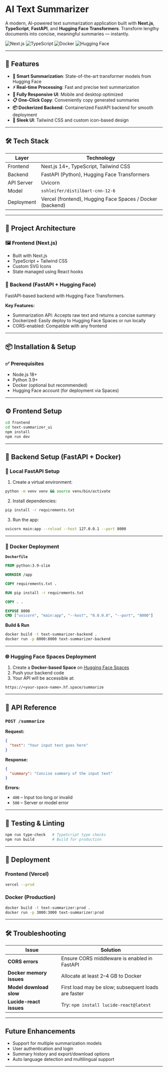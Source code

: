 
# AI Text Summarizer

A modern, AI-powered text summarization application built with **Next.js**, **TypeScript**, **FastAPI**, and **Hugging Face Transformers**. Transform lengthy documents into concise, meaningful summaries — instantly.

![Next.js](https://img.shields.io/badge/Next.js-13+-black?style=for-the-badge\&logo=next.js)
![TypeScript](https://img.shields.io/badge/TypeScript-blue?style=for-the-badge\&logo=typescript)
![Docker](https://img.shields.io/badge/Docker-2496ED?style=for-the-badge\&logo=docker\&logoColor=white)
![Hugging Face](https://img.shields.io/badge/Hugging%20Face-FFD21E?style=for-the-badge\&logo=huggingface)

---

## 🚀 Features

* **🧠 Smart Summarization**: State-of-the-art transformer models from Hugging Face
* **⚡ Real-time Processing**: Fast and precise text summarization
* **📱 Fully Responsive UI**: Mobile and desktop optimized
* **📋 One-Click Copy**: Conveniently copy generated summaries
* **📦 Dockerized Backend**: Containerized FastAPI backend for smooth deployment
* **🎨 Sleek UI**: Tailwind CSS and custom icon-based design

---

## 🛠️ Tech Stack

| Layer      | Technology                                                |
| ---------- | --------------------------------------------------------- |
| Frontend   | Next.js 14+, TypeScript, Tailwind CSS                     |
| Backend    | FastAPI (Python), Hugging Face Transformers               |
| API Server | Uvicorn                                                   |
| Model      | `sshleifer/distilbart-cnn-12-6`                           |
| Deployment | Vercel (frontend), Hugging Face Spaces / Docker (backend) |

---

## 🧩 Project Architecture

### 🖼️ Frontend (Next.js)

* Built with Next.js
* TypeScript + Tailwind CSS
* Custom SVG Icons
* State managed using React hooks

### 🧠 Backend (FastAPI + Hugging Face)

FastAPI-based backend with Hugging Face Transformers.

**Key Features:**

* Summarization API: Accepts raw text and returns a concise summary
* Dockerized: Easily deploy to Hugging Face Spaces or run locally
* CORS-enabled: Compatible with any frontend

---

## 📦 Installation & Setup

### ✅ Prerequisites

* Node.js 18+
* Python 3.9+
* Docker (optional but recommended)
* Hugging Face account (for deployment via Spaces)

---

## ⚙️ Frontend Setup

```bash
cd frontend
cd text-summarizer_ui
npm install
npm run dev
```
---

## 🔧 Backend Setup (FastAPI + Docker)

### 🧪 Local FastAPI Setup

1. Create a virtual environment:

```bash
python -m venv venv && source venv/bin/activate
```

2. Install dependencies:

```bash
pip install -r requirements.txt
```

3. Run the app:

```bash
uvicorn main:app --reload --host 127.0.0.1 --port 8000
```

---

### 🐳 Docker Deployment

**`Dockerfile`**

```dockerfile
FROM python:3.9-slim

WORKDIR /app

COPY requirements.txt .

RUN pip install -r requirements.txt

COPY . .

EXPOSE 8000
CMD ["uvicorn", "main:app", "--host", "0.0.0.0", "--port", "8000"]
```

**Build & Run**

```bash
docker build -t text-summarizer-backend .
docker run -p 8000:8000 text-summarizer-backend
```

---

### 🌐 Hugging Face Spaces Deployment

1. Create a **Docker-based Space** on [Hugging Face Spaces](https://huggingface.co/spaces)
2. Push your backend code
3. Your API will be accessible at:

```
https://<your-space-name>.hf.space/summarize
```

---

## 📡 API Reference

### `POST /summarize`

**Request:**

```json
{
  "text": "Your input text goes here"
}
```

**Response:**

```json
{
  "summary": "Concise summary of the input text"
}
```

**Errors:**

* `400` – Input too long or invalid
* `500` – Server or model error

---

## 🧪 Testing & Linting

```bash
npm run type-check   # TypeScript type checks
npm run build        # Build for production
```

---

## 🚀 Deployment

### Frontend (Vercel)

```bash
vercel --prod
```

### Docker (Production)

```bash
docker build -t text-summarizer:prod .
docker run -p 3000:3000 text-summarizer:prod
```

---

## 🛠️ Troubleshooting

| Issue                    | Solution                                            |
| ------------------------ | --------------------------------------------------- |
| **CORS errors**          | Ensure CORS middleware is enabled in FastAPI        |
| **Docker memory issues** | Allocate at least 2–4 GB to Docker                  |
| **Model download slow**  | First load may be slow; subsequent loads are faster |
| **Lucide-react issues**  | Try: `npm install lucide-react@latest`              |

---

## Future Enhancements

* Support for multiple summarization models
* User authentication and login
* Summary history and export/download options
* Auto language detection and multilingual support
  
---
